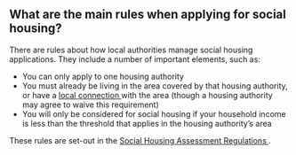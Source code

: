 ##  What are the main rules when applying for social housing?

There are rules about how local authorities manage social housing
applications. They include a number of important elements, such as:

  * You can only apply to one housing authority 
  * You must already be living in the area covered by that housing authority, or have a [ local connection ](https://www.irishstatutebook.ie/eli/2011/si/84/made/en/print) with the area (though a housing authority may agree to waive this requirement) 
  * You will only be considered for social housing if your household income is less than the threshold that applies in the housing authority’s area 

These rules are set-out in the [ Social Housing Assessment Regulations
](http://www.irishstatutebook.ie/eli/ResultsSITitle.html?q=Social+Housing+Assessment+Regulations+&=&=)
.
